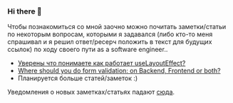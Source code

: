 ### Hi there 👋

Чтобы познакомиться со мной заочно можно почитать заметки/статьи по некоторым вопросам, которыми я задавался (либо кто-то меня спрашивал и я решил ответ/ресерч положить в текст для будущих ссылок) по ходу своего пути as a software engineer..

- [Уверены что понимаете как работает useLayoutEffect?](https://gist.github.com/kinda-neat/1d65872a5d2c2bf257bbc61c113039a7)
- [Where should you do form validation: on Backend, Frontend or both?](https://gist.github.com/kinda-neat/f821fe5d93d925f04f4b4cca032f057d)
- Планируется больше статей/заметок :)

Уведомления о новых заметках/статьях падают [сюда](https://t.me/kinda_neat_sharing).
